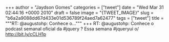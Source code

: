 
+++
author = "Jaydson Gomes"
categories = ["tweet"]
date = "Wed Mar 31 02:44:16 +0000 2010"
draft = false
image = "{TWEET_IMAGE}"
slug = "b6a2a9088dd67d433e01d536789f24aed7a62477"
tags = ["tweet"]
title = """RT: @augustohp: Conhece o..."""
+++
RT: @augustohp: Conhece o podcast semanal oficial da #jquery ? Essa semana #jqueryui o/ http://bit.ly/cCLH1p
